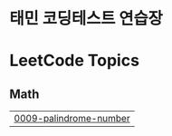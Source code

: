 # 태민 코딩테스트 연습장


<!---LeetCode Topics Start-->
# LeetCode Topics
## Math
|  |
| ------- |
| [0009-palindrome-number](https://github.com/taemin6536/algorithmT/tree/master/0009-palindrome-number) |
<!---LeetCode Topics End-->
